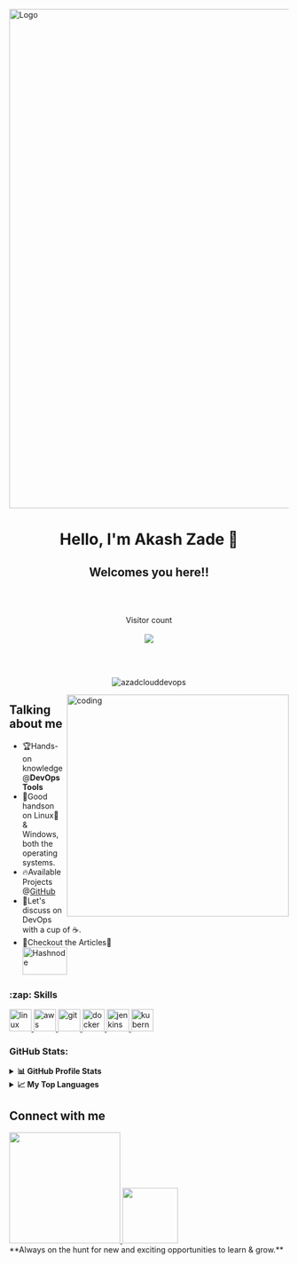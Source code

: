 <img align="center" alt="Logo" width=900 src="https://user-images.githubusercontent.com/116208380/215482372-2c567abb-2643-4ecb-bae2-4224fd5e6cb2.png"></br>

<h1 align="center">
  Hello, I'm Akash Zade 👋
</h1>

<h2 align="center">
Welcomes you here!!
</h2>
<br>
</br>

<p align="center"> 
  Visitor count<br>
  <br>
  <img src="https://profile-counter.glitch.me/akashzade/count.svg" />
</p>

<br>
</br>

<p align="center">
<img align="center" src="https://github-readme-streak-stats.herokuapp.com/?user=azadclouddevops&" alt="azadclouddevops" />
</p>
<img align="right" alt="coding" width="400" src="https://user-images.githubusercontent.com/116208380/215477116-ba26f6a0-600c-4467-bf2e-0742adc89fcb.png">

## Talking about me
- 🏆Hands-on knowledge @**DevOps Tools**</br>
- 💪Good handson on Linux🐧 & Windows, both the operating systems.
- 🔥Available Projects @[GitHub](https://github.com/AzadCloudDevOps)</br>
- 🤝Let's discuss on DevOps with a cup of ☕.
- 👀Checkout the Articles📝 </br><a href="https://akash-zade.hashnode.dev/" target="_blank" rel="noreferrer"> <img src="https://www.vectorlogo.zone/logos/hashnode/hashnode-ar21.svg" alt="Hashnode" width="80" height="50"/> </a> </br>

<h3 align="left">:zap: Skills</h3>

<p align="left"> 
<a href="https://www.linux.org/" target="_blank" > <img src="https://www.vectorlogo.zone/logos/linux/linux-icon.svg" alt="linux" width="40" height="40" /> </a>
<a href="https://aws.amazon.com" target="_blank" rel="noreferrer"> <img src="https://www.vectorlogo.zone/logos/amazon_aws/amazon_aws-icon.svg" alt="aws" width="40" height="40"/> </a>
<a href="https://git-scm.com/" target="_blank" rel="noreferrer"> <img src="https://www.vectorlogo.zone/logos/git-scm/git-scm-icon.svg" alt="git" width="40" height="40"/> </a>
<a href="https://docs.docker.com/" target="_blank" rel="noreferrer"> <img src="https://www.vectorlogo.zone/logos/docker/docker-official.svg" alt="docker" width="40" height="40"/> </a>
<a href="https://www.jenkins.io" target="_blank" rel="noreferrer"> <img src="https://www.vectorlogo.zone/logos/jenkins/jenkins-icon.svg" alt="jenkins" width="40" height="40"/> </a>
<a href="https://kubernetes.io" target="_blank" rel="noreferrer"> <img src="https://www.vectorlogo.zone/logos/kubernetes/kubernetes-icon.svg" alt="kubernetes" width="40" height="40"/> </a> 
</p>

<h3>GitHub Stats:</h3>

<details>
<summary><b>📊 GitHub Profile Stats</b></summary>
<p align="left"> <img src="https://github-readme-stats.vercel.app/api?username=azadclouddevops&show_icons=true&locale=en" alt="azadclouddevops" />
</details>
<details>
<summary><b>📈 My Top Languages</b></summary>
<p align="left"> <img align="center" src="https://github-readme-stats.vercel.app/api/top-langs?username=azadclouddevops&show_icons=true&locale=en&layout=compact" alt="azadclouddevops" /></p>
</details>

## Connect with me
<div  align="left">
<a href="https://www.linkedin.com/in/akash-zade/">
<img width="200px" src="https://www.vectorlogo.zone/logos/linkedin/linkedin-ar21.svg?&logo=linkedin&logoColor=skyblue" />
</a>
<a href="https://github.com/AzadCloudDevOps">
<img  width="100px" src="https://www.vectorlogo.zone/logos/github/github-icon.svg?&logo=github&logoColor=magenta" />
</a>
</div>
<align="center">**Always on the hunt for new and exciting opportunities to learn & grow.**</>
